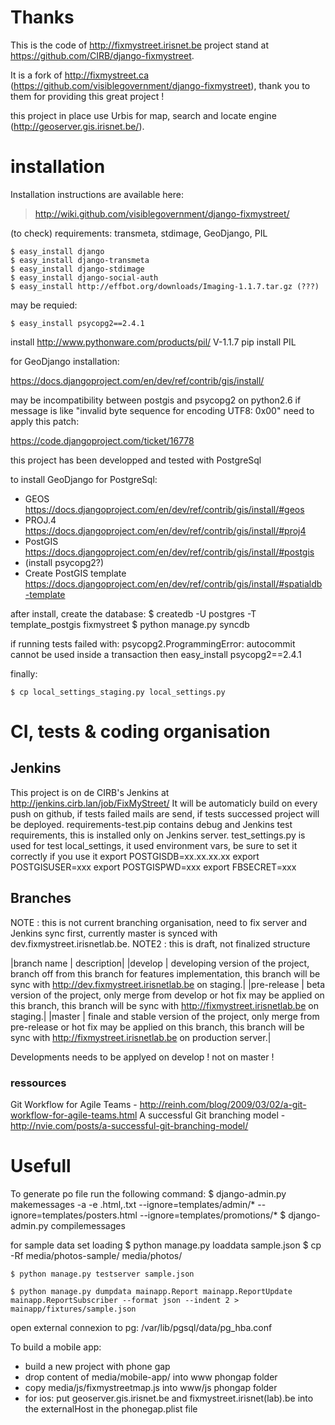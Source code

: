
Thanks
======
This is the code of http://fixmystreet.irisnet.be project stand at https://github.com/CIRB/django-fixmystreet.

It is a fork of http://fixmystreet.ca (https://github.com/visiblegovernment/django-fixmystreet), thank you to them for providing this great project !

this project in place use Urbis for map, search and locate engine (http://geoserver.gis.irisnet.be/).

installation
============

Installation instructions are available here:
> http://wiki.github.com/visiblegovernment/django-fixmystreet/


(to check)
requirements: transmeta, stdimage, GeoDjango, PIL

    $ easy_install django
    $ easy_install django-transmeta
    $ easy_install django-stdimage
    $ easy_install django-social-auth
    $ easy_install http://effbot.org/downloads/Imaging-1.1.7.tar.gz (???)

may be requied:

    $ easy_install psycopg2==2.4.1


install http://www.pythonware.com/products/pil/ V-1.1.7
pip install PIL


for GeoDjango installation:

https://docs.djangoproject.com/en/dev/ref/contrib/gis/install/

may be incompatibility between postgis and psycopg2 on python2.6
if message is like "invalid byte sequence for encoding UTF8: 0x00"
need to apply this patch:

https://code.djangoproject.com/ticket/16778


this project has been developped and tested with PostgreSql

to install GeoDjango for PostgreSql:
* GEOS https://docs.djangoproject.com/en/dev/ref/contrib/gis/install/#geos
* PROJ.4 https://docs.djangoproject.com/en/dev/ref/contrib/gis/install/#proj4
* PostGIS https://docs.djangoproject.com/en/dev/ref/contrib/gis/install/#postgis
* (install psycopg2?)
* Create PostGIS template https://docs.djangoproject.com/en/dev/ref/contrib/gis/install/#spatialdb-template


after install, create the database:
    $ createdb -U postgres -T template_postgis fixmystreet
    $ python manage.py syncdb

if running tests failed with:
    psycopg2.ProgrammingError: autocommit cannot be used inside a transaction
then
    easy_install psycopg2==2.4.1


finally:

    $ cp local_settings_staging.py local_settings.py


CI, tests & coding organisation
===============================
Jenkins
-------
This project is on de CIRB's Jenkins at http://jenkins.cirb.lan/job/FixMyStreet/
It will be automaticly build on every push on github, if tests failed mails are send,
if tests successed project will be deployed.
requirements-test.pip contains debug and Jenkins test requirements, this is installed only on Jenkins server.
test_settings.py is used for test local_settings, it used environment vars, be sure to set it correctly if you use it
export POSTGISDB=xx.xx.xx.xx
export POSTGISUSER=xxx
export POSTGISPWD=xxx
export FBSECRET=xxx


Branches
--------
NOTE : this is not current branching organisation, need to fix server and Jenkins sync first, currently master is synced with dev.fixmystreet.irisnetlab.be.
NOTE2 : this is draft, not finalized structure


|branch name  | description|
|develop      | developing version of the project, 
                branch off from this branch for features implementation, 
                this branch will be sync with http://dev.fixmystreet.irisnetlab.be on staging.|
|pre-release  | beta version of the project, 
                only merge from develop or hot fix may be applied on this branch, 
                this branch will be sync with http://fixmystreet.irisnetlab.be on staging.|
|master       | finale and stable version of the project, 
                only merge from pre-release or hot fix may be applied on this branch, 
                this branch will be sync with http://fixmystreet.irisnetlab.be on production server.|

Developments needs to be applyed on develop ! not on master !

### ressources
Git Workflow for Agile Teams - http://reinh.com/blog/2009/03/02/a-git-workflow-for-agile-teams.html
A successful Git branching model - http://nvie.com/posts/a-successful-git-branching-model/


Usefull
=======
To generate po file run the following command:
    $ django-admin.py makemessages -a -e .html,.txt --ignore=templates/admin/* --ignore=templates/posters.html --ignore=templates/promotions/*
    $ django-admin.py compilemessages

for sample data set loading
    $ python manage.py loaddata sample.json
    $ cp -Rf media/photos-sample/ media/photos/

    $ python manage.py testserver sample.json

    $ python manage.py dumpdata mainapp.Report mainapp.ReportUpdate mainapp.ReportSubscriber --format json --indent 2 > mainapp/fixtures/sample.json

open external connexion to pg:
    /var/lib/pgsql/data/pg_hba.conf


To build a mobile app:
* build a new project with phone gap
* drop content of media/mobile-app/ into www phongap folder
* copy media/js/fixmystreetmap.js into www/js phongap folder
* for ios: put geoserver.gis.irisnet.be and fixmystreet.irisnet(lab).be into the externalHost in the phonegap.plist file

